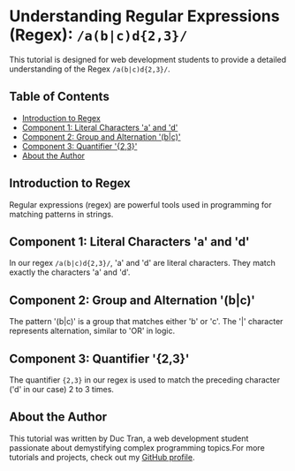 # Understanding Regular Expressions (Regex): `/a(b|c)d{2,3}/`

This tutorial is designed for web development students to provide a detailed understanding of the Regex `/a(b|c)d{2,3}/`. 

## Table of Contents

- [Introduction to Regex](#introduction-to-regex)
- [Component 1: Literal Characters 'a' and 'd'](#component-1-literal-characters-a-and-d)
- [Component 2: Group and Alternation '(b|c)'](#component-2-group-and-alternation-bc)
- [Component 3: Quantifier '{2,3}'](#component-3-quantifier-23)
- [About the Author](#about-the-author)

## Introduction to Regex

Regular expressions (regex) are powerful tools used in programming for matching patterns in strings.

## Component 1: Literal Characters 'a' and 'd'

In our regex `/a(b|c)d{2,3}/`, 'a' and 'd' are literal characters. They match exactly the characters 'a' and 'd'.

## Component 2: Group and Alternation '(b|c)'

The pattern '(b|c)' is a group that matches either 'b' or 'c'. The '|' character represents alternation, similar to 'OR' in logic.

## Component 3: Quantifier '{2,3}'

The quantifier `{2,3}` in our regex is used to match the preceding character ('d' in our case) 2 to 3 times. 

## About the Author

This tutorial was written by Duc Tran, a web development student passionate about demystifying complex programming topics.For more tutorials and projects, check out my [GitHub profile](https://github.com/dtran1208).
